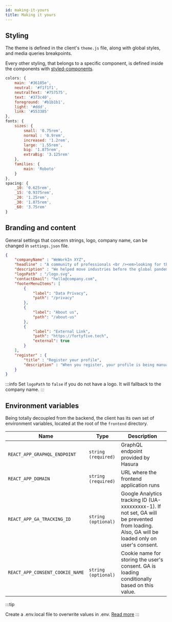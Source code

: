 ```yaml
---
id: making-it-yours
title: Making it yours
---
```


## Styling 

The theme is defined in the client's `theme.js` file, along with global styles, and media queries breakpoints.

Every other styling, that belongs to a specific component, is defined inside the components with [styled-components](https://styled-components.com/).

```js title="frontend/src/config/theme.js"
colors: {
    main: '#36185e',
    neutral: '#f1f1f1',
    neutralText: '#757575',
    text: '#373c40',
    foreground: '#b1b1b1',
    light: '#ddd',
    link: '#553385'
},
fonts: {
    sizes: {
        small: '0.75rem',
        normal : '0.9rem',
        increased: '1.2rem',
        large: '1.55rem',
        big: '1.875rem',
        extraBig: '3.125rem'
    },
    families: {
        main: 'Roboto'
    }
},
spacing: {
    _10: '0.625rem',
    _15: '0.9375rem',
    _20: '1.25rem',
    _30: '1.875rem',
    _60: '3.75rem'
}
```

## Branding and content

General settings that concern strings, logo, company name, can be changed in `settings.json` file.

```json title="frontend/src/config/settings.json"
{
    "companyName" : "WeWorkIn XYZ",
    "headline" : "A community of professionals <br /><em>looking for their next opportunity</em>.",
    "description" : "We helped move industries before the global pandemic and we'll do it again.",
    "logoPath" : "/logo.svg",
    "contactEmail": "hello@company.com",
    "footerMenuItems": [
        {
            "label": "Data Privacy",
            "path": "/privacy"
        },
        {
            "label": "About us",
            "path": "/about-us"
        },
        {
            "label": "External Link",
            "path": "https://fortyfive.tech",
            "external": true
        }
    ],
    "register" : {
        "title" : "Register your profile",
        "description" : "When you register, your profile is being manually reviewed and published within a few hours."
    }
}
```

:::info 
Set `logoPath` to `false` if you do not have a logo. It will fallback to the company name. 
:::

## Environment variables

Being totally decoupled from the backend, the client has its own set of environment variables, located at the root of the `frontend` directory.

| Name | Type | Description |
| --- | --- | --- |
| `REACT_APP_GRAPHQL_ENDPOINT` | `string (required)` | GraphQL endpoint provided by Hasura |
| `REACT_APP_DOMAIN` | `string (required)` | URL where the frontend application runs |
| `REACT_APP_GA_TRACKING_ID` | `string (optional)` | Google Analytics tracking ID (UA-xxxxxxxxx-1). If not set, GA will be prevented from loading. Also, GA will be loaded only on user's consent. |
| `REACT_APP_CONSENT_COOKIE_NAME` | `string (optional)` | Cookie name for storing the user's consent. GA is loading conditionally based on this value. |

:::tip 

Create a .env.local file to overwrite values in .env. [Read more](https://create-react-app.dev/docs/adding-custom-environment-variables/#what-other-env-files-can-be-used)
:::